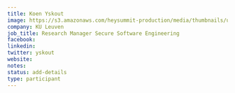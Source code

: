 ```yaml
---
title: Koen Yskout
image: https://s3.amazonaws.com/heysummit-production/media/thumbnails/uploads/events/open-security-summit-2020/xfZggRsxy982cntuxZ2yUE_square_large.jpg
company: KU Leuven
job_title: Research Manager Secure Software Engineering
facebook:
linkedin:
twitter: yskout
website:
notes:
status: add-details
type: participant
---
```


<!-- put more details about participant here -->